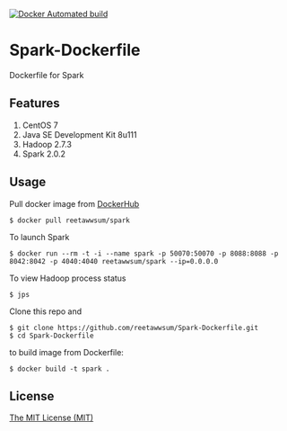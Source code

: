 [![Docker Automated build](https://img.shields.io/docker/automated/reetawwsum/spark.svg)](https://hub.docker.com/r/reetawwsum/spark)

# Spark-Dockerfile
Dockerfile for Spark

## Features

1. CentOS 7
2. Java SE Development Kit 8u111
3. Hadoop 2.7.3
4. Spark 2.0.2

## Usage

Pull docker image from [DockerHub](https://hub.docker.com/r/reetawwsum/spark)

	$ docker pull reetawwsum/spark

To launch Spark

	$ docker run --rm -t -i --name spark -p 50070:50070 -p 8088:8088 -p 8042:8042 -p 4040:4040 reetawwsum/spark --ip=0.0.0.0

To view Hadoop process status

	$ jps

Clone this repo and

	$ git clone https://github.com/reetawwsum/Spark-Dockerfile.git
	$ cd Spark-Dockerfile

to build image from Dockerfile:

	$ docker build -t spark .

## License
[The MIT License (MIT)](LICENSE)
